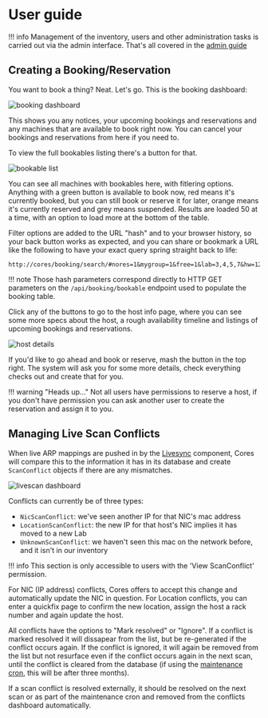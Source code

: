 User guide
===

!!! info
    Management of the inventory, users and other administration tasks is carried out via the 
    admin interface. That's all covered in the [admin guide](../admin_guide)

Creating a Booking/Reservation
---

You want to book a thing? Neat. Let's go. This is the booking dashboard:

![booking dashboard](img/dashboard.png)

This shows you any notices, your upcoming bookings and reservations and any machines that are
available to book right now. You can cancel your bookings and reservations from here if you need
to.

To view the full bookables listing there's a button for that.

![bookable list](img/bookable_list.png)

You can see all machines with bookables here, with fitlering options. Anything with a green button is 
available to book now, red means it's currently booked, but you can still book or reserve it for later, 
orange means it's currently reserved and grey means suspended. Results are loaded 50 at a time, with an
option to load more at the bottom of the table.

Filter options are added to the URL "hash" and to your browser history, so your back button works as
expected, and you can share or bookmark a URL like the following to have your exact query spring
straight back to life:

```
http://cores/booking/search/#nores=1&mygroup=1&free=1&lab=3,4,5,7&hw=12,10,11,13,21,22,23
```

!!! note
    Those hash parameters correspond directly to HTTP GET parameters on the `/api/booking/bookable` 
    endpoint used to populate the booking table.

Click any of the buttons to go to the host info page, where you can see some more specs about the
host, a rough availability timeline and listings of upcoming bookings and reservations.

![host details](img/host.png)

If you'd like to go ahead and book or reserve, mash the button in the top right. The system
will ask you for some more details, check everything checks out and create that for you.

!!! warning "Heads up..."
    Not all users have permissions to reserve a host, if you don't have permission you can ask
    another user to create the reservation and assign it to you.

Managing Live Scan Conflicts
---

When live ARP mappings are pushed in by the [Livesync](../livesync) component, Cores will compare this 
to the information it has in its database and create `ScanConflict` objects if there are any mismatches.

![livescan dashboard](img/livescan_dash.png)

Conflicts can currently be of three types:

  - `NicScanConflict`: we've seen another IP for that NIC's mac address
  - `LocationScanConflict`: the new IP for that host's NIC implies it has moved to a new Lab
  - `UnknownScanConflict`: we haven't seen this mac on the network before, and it isn't in our inventory

!!! info
    This section is only accessible to users with the 'View ScanConflict' permission.

For NIC (IP address) conflicts, Cores offers to accept this change and automatically update the NIC in
question. For Location conflicts, you can enter a quickfix page to confirm the new location, assign
the host a rack number and again update the host.

All conflicts have the options to "Mark resolved" or "Ignore". If a conflict is marked resolved it will
dissapear from the list, but be re-generated if the conflict occurs again. If the conflict is ignored,
it will again be removed from the list but not resurface even if the conflict occurs again in the next
scan, until the conflict is cleared from the database (if using the [maintenance cron](../developer_guide/#scheduled-jobs),
this will be after three months).

If a scan conflict is resolved externally, it should be resolved on the next scan or as part of the 
maintenance cron and removed from the conflicts dashboard automatically.
